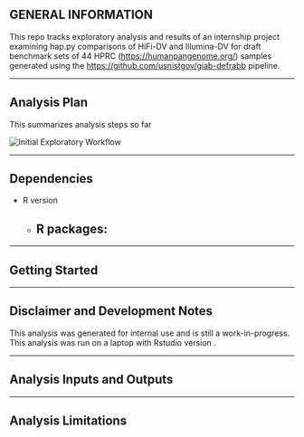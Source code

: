 GENERAL INFORMATION
-------------------
This repo tracks exploratory analysis and results of an internship project examining hap.py comparisons of HiFi-DV and Illumina-DV for draft benchmark sets of 44 HPRC (https://humanpangenome.org/) samples generated using the https://github.com/usnistgov/giab-defrabb pipeline.

-------------------
Analysis Plan
-------------------

This summarizes analysis steps so far 

![Initial Exploratory Workflow]()

-------------------
Dependencies
-------------------
- R version 
	- R packages:
		- 

-------------------
Getting Started
-------------------

-------------------
Disclaimer and Development Notes
-------------------
This analysis was generated for internal use and is still a work-in-progress.  
This analysis was run on a laptop with Rstudio version .

-------------------
Analysis Inputs and Outputs
-------------------

-------------------
Analysis Limitations
-------------------
